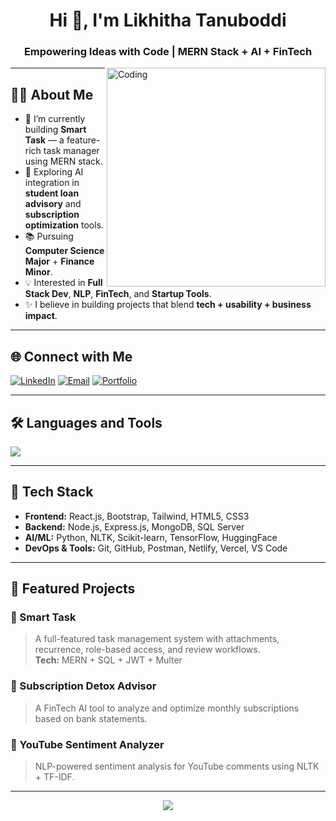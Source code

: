 <h1 align="center">Hi 👋, I'm Likhitha Tanuboddi</h1>
<h3 align="center">Empowering Ideas with Code | MERN Stack + AI + FinTech</h3>

<img align="right" alt="Coding" width="350" src="https://cdn.dribbble.com/users/1162077/screenshots/5403918/media/8f20f2c8f97c0ef10c6fb25a7fca6510.gif">

---

## 👩‍💻 About Me

- 🔭 I’m currently building **Smart Task** — a feature-rich task manager using MERN stack.
- 🌱 Exploring AI integration in **student loan advisory** and **subscription optimization** tools.
- 📚 Pursuing **Computer Science Major** + **Finance Minor**.
- 💡 Interested in **Full Stack Dev**, **NLP**, **FinTech**, and **Startup Tools**.
- ✨ I believe in building projects that blend **tech + usability + business impact**.

---

## 🌐 Connect with Me

[![LinkedIn](https://img.shields.io/badge/-LinkedIn-blue?logo=linkedin&logoColor=white)](https://linkedin.com/in/yourprofile)
[![Email](https://img.shields.io/badge/-Email-red?logo=gmail&logoColor=white)](mailto:your.email@example.com)
[![Portfolio](https://img.shields.io/badge/-Portfolio-black?logo=vercel)](https://your-portfolio-link.com)

---

## 🛠️ Languages and Tools

<p>
  <img src="https://skillicons.dev/icons?i=react,nodejs,express,mongodb,js,html,css,bootstrap,figma,git,github,mssql,py,tensorflow,vercel" />
</p>

---

## 💼 Tech Stack

- **Frontend:** React.js, Bootstrap, Tailwind, HTML5, CSS3  
- **Backend:** Node.js, Express.js, MongoDB, SQL Server  
- **AI/ML:** Python, NLTK, Scikit-learn, TensorFlow, HuggingFace  
- **DevOps & Tools:** Git, GitHub, Postman, Netlify, Vercel, VS Code

---

## 🚀 Featured Projects

### 🔹 Smart Task
> A full-featured task management system with attachments, recurrence, role-based access, and review workflows.  
**Tech:** MERN + SQL + JWT + Multer 

### 🔹 Subscription Detox Advisor
> A FinTech AI tool to analyze and optimize monthly subscriptions based on bank statements.

### 🔹 YouTube Sentiment Analyzer
> NLP-powered sentiment analysis for YouTube comments using NLTK + TF-IDF.

---

<p align="center">
  <img src="https://capsule-render.vercel.app/api?type=waving&color=gradient&height=100&section=footer"/>
</p>
